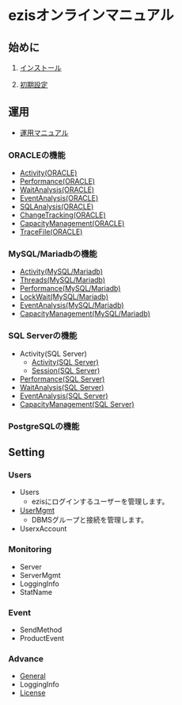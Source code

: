 # ezisオンラインマニュアル

## 始めに

1. [インストール](install.md)

2. [初期設定](initialize.md)

## 運用

* [運用マニュアル](management.md)

### ORACLEの機能

  * [Activity(ORACLE)](func-activity-oracle.md)
  * [Performance(ORACLE)](func-performance-oracle.md)
  * [WaitAnalysis(ORACLE)](func-waitanalysis-oracle.md)
  * [EventAnalysis(ORACLE)](func-eventanalysis-oracle.md)
  * [SQLAnalysis(ORACLE)](func-sqlanalysis-oracle.md)
  * [ChangeTracking(ORACLE)](func-changetracking-oracle.md)
  * [CapacityManagement(ORACLE)](func-capacitymanagement-oracle.md)
  * [TraceFile(ORACLE)](func-tracefile-oracle.md)

### MySQL/Mariadbの機能

  * [Activity(MySQL/Mariadb)](func-activity-mysql.md)
  * [Threads(MySQL/Mariadb)](func-activity-mysql.md#テーブル式データ)
  * [Performance(MySQL/Mariadb)](func-performance-mysql.md)
  * [LockWait(MySQL/Mariadb)](func-lockwait-mysql.md)
  * [EventAnalysis(MySQL/Mariadb)](func-eventanalysis-mysql.md)
  * [CapacityManagement(MySQL/Mariadb)](func-capacitymanagement-mysql.md)


### SQL Serverの機能

  * Activity(SQL Server)
    * [Activity(SQL Server)](func-activity-sqlserver.md)
    * [Session(SQL Server)](func-activity-sqlserver.md#session)
  * [Performance(SQL Server)](func-performance-sqlserver.md)
  * [WaitAnalysis(SQL Server)](func-waitanalysis-sqlserver.md)
  * [EventAnalysis(SQL Server)](func-eventanalysis-sqlserver.md)
  * [CapacityManagement(SQL Server)](func-capacitymanagement-sqlserver.md)

### PostgreSQLの機能

## Setting

### Users

* Users
  * ezisにログインするユーザーを管理します。
* [UserMgmt](setting-users-usermgmt.md)
  * DBMSグループと接続を管理します。
* UserxAccount

### Monitoring

* Server
* ServerMgmt
* LoggingInfo
* StatName

### Event

* SendMethod
* ProductEvent

### Advance

* [General](setting-advance-general.md)
* LoggingInfo
* [License](setting-advance-license.md)
